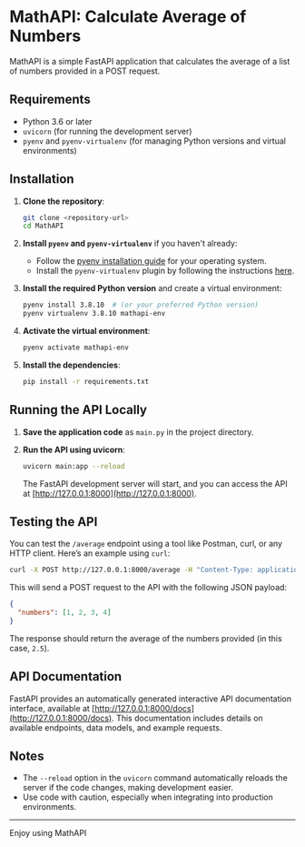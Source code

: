 
# MathAPI: Calculate Average of Numbers

MathAPI is a simple FastAPI application that calculates the average of a list of numbers provided in a POST request.

## Requirements

- Python 3.6 or later
- `uvicorn` (for running the development server)
- `pyenv` and `pyenv-virtualenv` (for managing Python versions and virtual environments)

## Installation

1. **Clone the repository**:
   ```bash
   git clone <repository-url>
   cd MathAPI
   ```

2. **Install `pyenv` and `pyenv-virtualenv`** if you haven't already:
   - Follow the [pyenv installation guide](https://github.com/pyenv/pyenv#installation) for your operating system.
   - Install the `pyenv-virtualenv` plugin by following the instructions [here](https://github.com/pyenv/pyenv-virtualenv#installation).

3. **Install the required Python version** and create a virtual environment:
   ```bash
   pyenv install 3.8.10  # (or your preferred Python version)
   pyenv virtualenv 3.8.10 mathapi-env
   ```

4. **Activate the virtual environment**:
   ```bash
   pyenv activate mathapi-env
   ```

5. **Install the dependencies**:
   ```bash
   pip install -r requirements.txt
   ```

## Running the API Locally

1. **Save the application code** as `main.py` in the project directory.

2. **Run the API using uvicorn**:
   ```bash
   uvicorn main:app --reload
   ```

   The FastAPI development server will start, and you can access the API at [http://127.0.0.1:8000](http://127.0.0.1:8000).

## Testing the API

You can test the `/average` endpoint using a tool like Postman, curl, or any HTTP client. Here’s an example using `curl`:

```bash
curl -X POST http://127.0.0.1:8000/average -H "Content-Type: application/json" -d '{"numbers": [1, 2, 3, 4]}'
```

This will send a POST request to the API with the following JSON payload:

```json
{
  "numbers": [1, 2, 3, 4]
}
```

The response should return the average of the numbers provided (in this case, `2.5`).

## API Documentation

FastAPI provides an automatically generated interactive API documentation interface, available at [http://127.0.0.1:8000/docs](http://127.0.0.1:8000/docs). This documentation includes details on available endpoints, data models, and example requests.

## Notes

- The `--reload` option in the `uvicorn` command automatically reloads the server if the code changes, making development easier.
- Use code with caution, especially when integrating into production environments.

---

Enjoy using MathAPI
